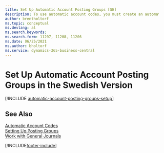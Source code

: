 ```yaml
---
title: Set Up Automatic Account Posting Groups [SE]
description: To use automatic account codes, you must create an automatic account posting group in the Swedish version.
author: brentholtorf
ms.topic: conceptual
ms.devlang: al
ms.search.keywords:
ms.search.form: 11207, 11208, 11206
ms.date: 06/25/2021
ms.author: bholtorf
ms.service: dynamics-365-business-central
---
```

# Set Up Automatic Account Posting Groups in the Swedish Version

[!INCLUDE [automatic-account-posting-groups-setup](../includes/FISE/automatic-account-posting-groups-setup.md)]

## See Also

[Automatic Account Codes](automatic-account-codes.md)  
[Setting Up Posting Groups](../../finance-posting-groups.md)  
[Work with General Journals](../../ui-work-general-journals.md)  


[!INCLUDE[footer-include](../../includes/footer-banner.md)]